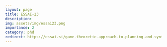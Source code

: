 ```yaml
---
layout: page
title: ESSAI-23
description:
img: assets/img/essai23.png
importance: 2
category: phd
redirect: https://essai.si/game-theoretic-approach-to-planning-and-synthesis/
---
```


